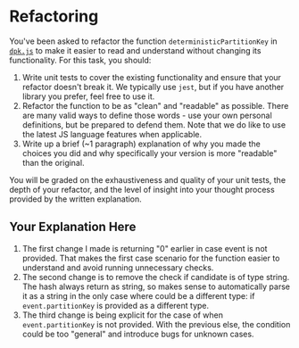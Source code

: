 # Refactoring

You've been asked to refactor the function `deterministicPartitionKey` in [`dpk.js`](dpk.js) to make it easier to read and understand without changing its functionality. For this task, you should:

1. Write unit tests to cover the existing functionality and ensure that your refactor doesn't break it. We typically use `jest`, but if you have another library you prefer, feel free to use it.
2. Refactor the function to be as "clean" and "readable" as possible. There are many valid ways to define those words - use your own personal definitions, but be prepared to defend them. Note that we do like to use the latest JS language features when applicable.
3. Write up a brief (~1 paragraph) explanation of why you made the choices you did and why specifically your version is more "readable" than the original.

You will be graded on the exhaustiveness and quality of your unit tests, the depth of your refactor, and the level of insight into your thought process provided by the written explanation.

## Your Explanation Here
1. The first change I made is returning "0" earlier in case event is not provided. That makes the first case scenario for the function easier to understand and avoid running unnecessary checks.
2. The second change is to remove the check if candidate is of type string. The hash always return as string, so makes sense to automatically parse it as a string in the only case where could be a different type: if `event.partitionKey` is provided as a different type.
3. The third change is being explicit for the case of when `event.partitionKey` is not provided. With the previous else, the condition could be too "general" and introduce bugs for unknown cases.
